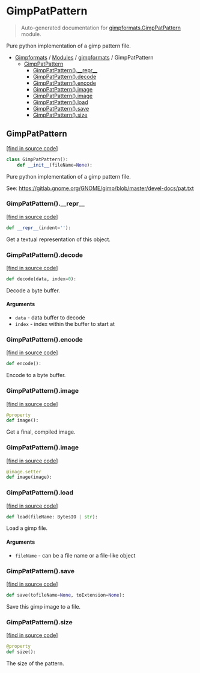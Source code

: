 # GimpPatPattern

> Auto-generated documentation for [gimpformats.GimpPatPattern](../../gimpformats/GimpPatPattern.py) module.

Pure python implementation of a gimp pattern file.

- [Gimpformats](../README.md#gimpformats-index) / [Modules](../README.md#gimpformats-modules) / [gimpformats](index.md#gimpformats) / GimpPatPattern
    - [GimpPatPattern](#gimppatpattern)
        - [GimpPatPattern().\_\_repr\_\_](#gimppatpattern__repr__)
        - [GimpPatPattern().decode](#gimppatpatterndecode)
        - [GimpPatPattern().encode](#gimppatpatternencode)
        - [GimpPatPattern().image](#gimppatpatternimage)
        - [GimpPatPattern().image](#gimppatpatternimage)
        - [GimpPatPattern().load](#gimppatpatternload)
        - [GimpPatPattern().save](#gimppatpatternsave)
        - [GimpPatPattern().size](#gimppatpatternsize)

## GimpPatPattern

[[find in source code]](../../gimpformats/GimpPatPattern.py#L12)

```python
class GimpPatPattern():
    def __init__(fileName=None):
```

Pure python implementation of a gimp pattern file.

See:
 https://gitlab.gnome.org/GNOME/gimp/blob/master/devel-docs/pat.txt

### GimpPatPattern().\_\_repr\_\_

[[find in source code]](../../gimpformats/GimpPatPattern.py#L130)

```python
def __repr__(indent=''):
```

Get a textual representation of this object.

### GimpPatPattern().decode

[[find in source code]](../../gimpformats/GimpPatPattern.py#L49)

```python
def decode(data, index=0):
```

Decode a byte buffer.

#### Arguments

- `data` - data buffer to decode
- `index` - index within the buffer to start at

### GimpPatPattern().encode

[[find in source code]](../../gimpformats/GimpPatPattern.py#L70)

```python
def encode():
```

Encode to a byte buffer.

### GimpPatPattern().image

[[find in source code]](../../gimpformats/GimpPatPattern.py#L92)

```python
@property
def image():
```

Get a final, compiled image.

### GimpPatPattern().image

[[find in source code]](../../gimpformats/GimpPatPattern.py#L103)

```python
@image.setter
def image(image):
```

### GimpPatPattern().load

[[find in source code]](../../gimpformats/GimpPatPattern.py#L34)

```python
def load(fileName: BytesIO | str):
```

Load a gimp file.

#### Arguments

- `fileName` - can be a file name or a file-like object

### GimpPatPattern().save

[[find in source code]](../../gimpformats/GimpPatPattern.py#L108)

```python
def save(tofileName=None, toExtension=None):
```

Save this gimp image to a file.

### GimpPatPattern().size

[[find in source code]](../../gimpformats/GimpPatPattern.py#L87)

```python
@property
def size():
```

The size of the pattern.
